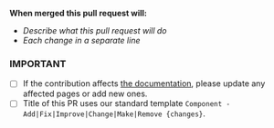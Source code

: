 **When merged this pull request will:**
- _Describe what this pull request will do_
- _Each change in a separate line_

### IMPORTANT
- [ ] If the contribution affects [the documentation](https://wiki.cluster-community.com/index.php/Category:Cluster_Community_Framework_(CMF3)), please update any affected pages or add new ones.
- [ ] Title of this PR uses our standard template `Component - Add|Fix|Improve|Change|Make|Remove {changes}`.
